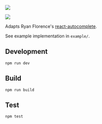 ![](https://travis-ci.org/instructure/react-tokeninput.svg?branch=master)

![](http://i.imgur.com/aboKyTx.png)

Adapts Ryan Florence's [react-autocomplete](https://github.com/rpflorence/react-autocomplete).

See example implementation in `example/`.

## Development

```
npm run dev
```

## Build

```
npm run build
```

## Test

```
npm test
```

